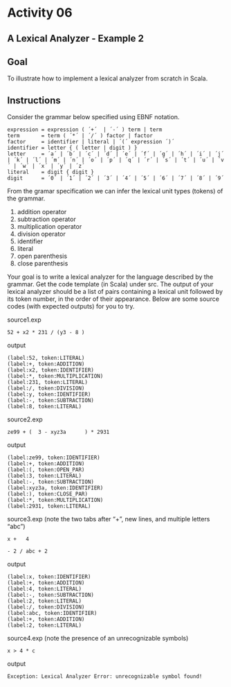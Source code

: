 # Activity 06

## A Lexical Analyzer - Example 2

## Goal

To illustrate how to implement a lexical analyzer from scratch in Scala. 

## Instructions

Consider the grammar below specified using EBNF notation.  

```
expression = expression ( ´+´  | ´-´ ) term | term  
term       = term ( ´*´ | ´/´ ) factor | factor 
factor     = identifier | literal | ´(´ expression ´)´ 
identifier = letter { ( letter | digit ) } 
letter     = ´a´ | ´b´ | ´c´ | ´d´ | ´e´ | ´f´ | ´g´ | ´h´ | ´i´ | ´j´ | ´k´ | ´l´ | ´m´ | ´n´ | ´o´ | ´p´ | ´q´ | ´r´ | ´s´ | ´t´ | ´u´ | ´v´ | ´w´ | ´x´ | ´y´ | ´z´   
literal    = digit { digit } 
digit      = ´0´ | ´1´ | ´2´ | ´3´ | ´4´ | ´5´ | ´6´ | ´7´ | ´8´ | ´9´      
```

From the gramar specification we can infer the lexical unit types (tokens) of the grammar.

1. addition operator
2. subtraction operator
3. multiplication operator
4. division operator
5. identifier
6. literal
7. open parenthesis
8. close parenthesis

Your goal is to write a lexical analyzer for the language described by the grammar.  Get the code template (in Scala) under src.  The output of your lexical analyzer should be a list of pairs containing a lexical unit followed by its token number, in the order of their appearance.  Below are some source codes (with expected outputs) for you to try.  

source1.exp 
```
52 + x2 * 231 / (y3 - 8 ) 
```

output
```
(label:52, token:LITERAL) 
(label:+, token:ADDITION) 
(label:x2, token:IDENTIFIER) 
(label:*, token:MULTIPLICATION) 
(label:231, token:LITERAL) 
(label:/, token:DIVISION) 
(label:y, token:IDENTIFIER) 
(label:-, token:SUBTRACTION) 
(label:8, token:LITERAL) 
```
 
source2.exp 
```
ze99 + (  3 - xyz3a      ) * 2931 
```

output
```
(label:ze99, token:IDENTIFIER) 
(label:+, token:ADDITION) 
(label:(, token:OPEN_PAR) 
(label:3, token:LITERAL) 
(label:-, token:SUBTRACTION) 
(label:xyz3a, token:IDENTIFIER) 
(label:), token:CLOSE_PAR) 
(label:*, token:MULTIPLICATION) 
(label:2931, token:LITERAL) 
```
 
source3.exp (note the two tabs after “+”, new lines, and multiple letters “abc”) 
```
x +   4 

- 2 / abc + 2 
``` 

output
```
(label:x, token:IDENTIFIER) 
(label:+, token:ADDITION) 
(label:4, token:LITERAL) 
(label:-, token:SUBTRACTION) 
(label:2, token:LITERAL) 
(label:/, token:DIVISION) 
(label:abc, token:IDENTIFIER) 
(label:+, token:ADDITION) 
(label:2, token:LITERAL) 
```
 
source4.exp (note the presence of an unrecognizable symbols) 
```
x > 4 * c 
```
 
output
```
Exception: Lexical Analyzer Error: unrecognizable symbol found! 
```
 